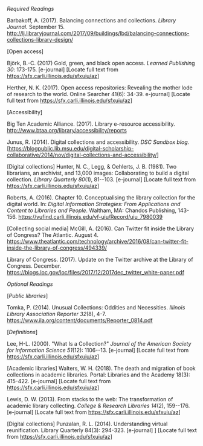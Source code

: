 *Required Readings*

Barbakoff, A. (2017). Balancing connections and collections. *Library
Journal.* September 15.
<http://lj.libraryjournal.com/2017/09/buildings/lbd/balancing-connections-collections-library-design/>

[Open access]

Björk, B.-C. (2017) Gold, green, and black open access. *Learned
Publishin*g *30*: 173-175. \[e-journal\] \[Locate full text from
<https://sfx.carli.illinois.edu/sfxuiu/az>\]

Herther, N. K. (2017). Open access repositories: Revealing the mother lode of research to the world. Online Searcher 41(6): 34-39. e-journal] [Locate full text from https://sfx.carli.illinois.edu/sfxuiu/az]

[Accessibility]

Big Ten Academic Alliance. (2017). Library e-resource accessibility. http://www.btaa.org/library/accessibility/reports

Junus, R. (2014). Digital collections and accessibility. *DSC Sandbox blog.*
[https://blogpublic.lib.msu.edu/digital-scholarship-collaborative/2014/nov/digital-collections-and-accessibility/]

[Digital collections]
Hunter, N. C., Legg, & Oehlerts, J. B. (1981). Two librarians, an
archivist, and 13,000 images: Collaborating to build a digital
collection. *Library Quarterly 80*(1), 81--103. \[e-journal\] \[Locate
full text from <https://sfx.carli.illinois.edu/sfxuiu/az>\]

Roberts, A. (2016). Chapter 10. Conceptualising the library collection
for the digital world. In: *Digital Information Strategies: From
Applications and Content to Libraries and People*. Waltham, MA: Chandos
Publishing, 143-156.
<https://vufind.carli.illinois.edu/vf-uiu/Record/uiu_7980039>

[Collecting social media]
McGill, A. (2016). Can Twitter fit inside the Library of Congress? The Atlantic. August 4. https://www.theatlantic.com/technology/archive/2016/08/can-twitter-fit-inside-the-library-of-congress/494339/

Library of Congress. (2017). Update on the Twitter archive at the Library of Congress.  December. https://blogs.loc.gov/loc/files/2017/12/2017dec_twitter_white-paper.pdf

*Optional Readings*

[_Public libraries_]

Tomka, P. (2014). Unusual Collections: Oddities and Necessities.
*Illinois Library Association Reporter 32*(8), 4-7.
<https://www.ila.org/content/documents/Reporter_0814.pdf>

[_Definitions_]

Lee, H-L. (2000). "What Is a Collection?" *Journal of the American
Society for Information Science 51*(12): 1106--13. \[e-journal\]
\[Locate full text from <https://sfx.carli.illinois.edu/sfxuiu/az>\]

[Academic libraries]
Walters, W. H. (2018). The death and migration of book collections in academic libraries. Portal: Libraries and the Academy 18(3): 415-422.  [e-journal] [Locate full text from https://sfx.carli.illinois.edu/sfxuiu/az]

Lewis, D. W. (2013). From stacks to the web: The transformation of
academic library collecting. *College & Research Libraries 14*(2),
159--176. \[e-journal\] \[Locate full text from
<https://sfx.carli.illinois.edu/sfxuiu/az>\]

[Digital collections]
Punzalan, R. L. (2014). Understanding virtual reunification. Library Quarterly 84(3): 294-323.  [e-journal] ]  [Locate full text from https://sfx.carli.illinois.edu/sfxuiu/az]

